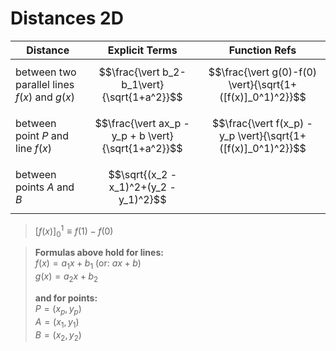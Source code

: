 # Distances 2D

| Distance | Explicit Terms | Function Refs |
|--|--|--|
| between two parallel lines $f(x)$ and $g(x)$ | $$\frac{\vert b_2-b_1\vert}{\sqrt{1+a^2}}$$ | $$\frac{\vert g(0)-f(0) \vert}{\sqrt{1+([f(x)]_0^1)^2}}$$ |
| between point $P$ and line $f(x)$ | $$\frac{\vert ax_p - y_p + b \vert}{\sqrt{1+a^2}}$$ | $$\frac{\vert f(x_p) - y_p \vert}{\sqrt{1+([f(x)]_0^1)^2}}$$ |
| between points $A$ and $B$ | $$\sqrt{(x_2 - x_1)^2+(y_2 - y_1)^2}$$ | |

> $[f(x)]_0^1 \equiv f(1)-f(0)$

> **Formulas above hold for lines:**  
> $f(x) = a_1 x + b_1$ (or: $ax+b$)  
> $g(x) = a_2 x + b_2$  
>   
> **and for points:**  
> $P = (x_p, y_p)$  
> $A = (x_1,y_1)$  
> $B = (x_2,y_2)$
